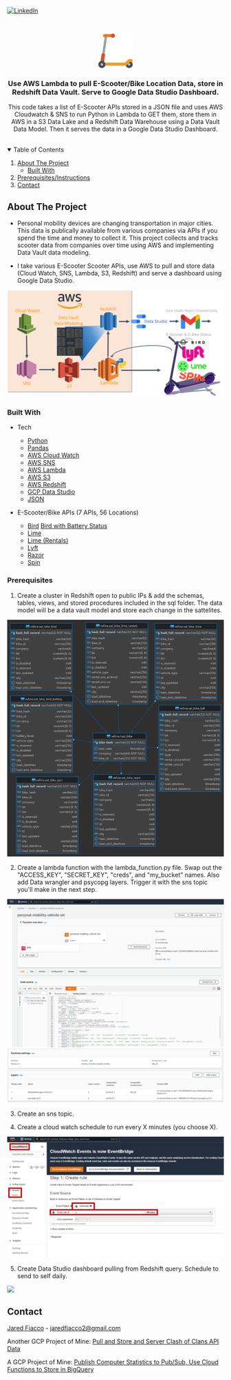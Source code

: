 <!-- PROJECT SHIELDS -->
[![LinkedIn][linkedin-shield]][linkedin-url]



<!-- PROJECT LOGO -->
<br />
<p align="center">
  <a href="https://github.com/jaredfiacco2/AWS-E-Scooter-Tracker">
    <img src="images/scooter.png" alt="Logo" width="80" height="80">
  </a>

  <h3 align="center">Use AWS Lambda to pull E-Scooter/Bike Location Data, store in Redshift Data Vault. Serve to Google Data Studio Dashboard.</h3>

  <p align="center">
    This code takes a list of E-Scooter APIs stored in a JSON file and uses AWS Cloudwatch & SNS to run Python in Lambda to GET them, store them in AWS in a S3 Data Lake and a Redshift Data Warehouse using a Data Vault Data Model. Then it serves the data in a Google Data Studio Dashboard.  
    <br />
    <br />
  </p>
</p>



<!-- TABLE OF CONTENTS -->
<details open="open">
  <summary>Table of Contents</summary>
  <ol>
    <li>
      <a href="#about-the-project">About The Project</a>
      <ul>
        <li><a href="#built-with">Built With</a></li>
      </ul>
    </li>
    <li><a href="#prerequisites">Prerequisites/Instructions</a></li>
    <li><a href="#contact">Contact</a></li>
  </ol>
</details>



<!-- ABOUT THE PROJECT -->
## About The Project

- Personal mobility devices are changing transportation in major cities. This data is publically available from various companies via APIs if you spend the time and money to collect it. This project collects and tracks scooter data from companies over time using AWS and implementing Data Vault data modeling.

- I take various E-Scooter Scooter APIs, use AWS to pull and store data (Cloud Watch, SNS, Lambda, S3, Redshift) and serve a dashboard using Google Data Studio.  

<img src="images\ProcessMap.png" alt="Process Map"/>

### Built With

- Tech
    * [Python](https://python.org)
    * [Pandas](https://pandas.pydata.org/)
    * [AWS Cloud Watch](https://aws.amazon.com/cloudwatch/)
    * [AWS SNS](https://aws.amazon.com/sns/)
    * [AWS Lambda](https://aws.amazon.com/lambda/)
    * [AWS S3](https://aws.amazon.com/s3/)
    * [AWS Redshift](https://aws.amazon.com/redshift/)
    * [GCP Data Studio](https://datastudio.google.com/)
    * [JSON](https://en.wikipedia.org/wiki/JSON)

- E-Scooter/Bike APIs (7 APIs, 56 Locations)
    * [Bird](https://mds.bird.co/gbfs/washington-dc/free_bike_status.json)
     [Bird with Battery Status]()
    * [Lime](https://data.lime.bike/api/partners/v1/gbfs/baltimore/free_bike_status)
    * [Lime (Rentals)](https://data.lime.bike/api/partners/v1/gbfs/washington_dc/free_bike_status)
    * [Lyft](https://s3.amazonaws.com/lyft-lastmile-production-iad/lbs/dca/free_bike_status.json)
    * [Razor](https://razorapi.net/api/v1/gbfs/Tempe/free_bike_status.json)
    * [Spin](https://gbfs.spin.pm/api/gbfs/v1/akron/free_bike_status)

### Prerequisites

1. Create a cluster in Redshift open to public IPs & add the schemas, tables, views, and stored procedures included in the sql folder. The data model will be a data vault model and store each change in the sattelites.
<img src="images\raw_vault.png">

2. Create a lambda function with the lambda_function.py file. Swap out the "ACCESS_KEY", "SECRET_KEY", "creds", and "my_bucket" names. Also add Data wrangler and psycopg layers. Trigger it with the sns topic you'll make in the next step.
<img src="images\lambda.png">
<img src="images\lambda_layers.png">

3. Create an sns topic.

4. Create a cloud watch schedule to run every X minutes (you choose X).
<img src="images\cloudwatch_rule.png"/>

5. Create Data Studio dashboard pulling from Redshift query. Schedule to send to self daily.
<img src="images\data_dtudio.gif"/>


<!-- CONTACT -->
## Contact

[Jared Fiacco](https://www.linkedin.com/in/jaredfiacco/) - jaredfiacco2@gmail.com

Another GCP Project of Mine: [Pull and Store and Server Clash of Clans API Data](https://github.com/jaredfiacco2/ClashOfClans_API)

A GCP Project of Mine: [Publish Computer Statistics to Pub/Sub, Use Cloud Functions to Store in BigQuery](https://github.com/jaredfiacco2/ComputerMonitoring_IOT)


<!-- MARKDOWN LINKS & IMAGES -->
<!-- https://www.markdownguide.org/basic-syntax/#reference-style-links -->
[linkedin-shield]: https://img.shields.io/badge/-LinkedIn-black.svg?style=for-the-badge&logo=linkedin&colorB=555
[linkedin-url]: https://www.linkedin.com/in/jaredfiacco/